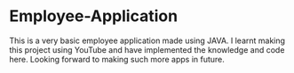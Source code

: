 # Employee-Application
This is a very basic employee application made using JAVA.
I learnt making this project using YouTube and have implemented the knowledge and code here.
Looking forward to making such more apps in future.
